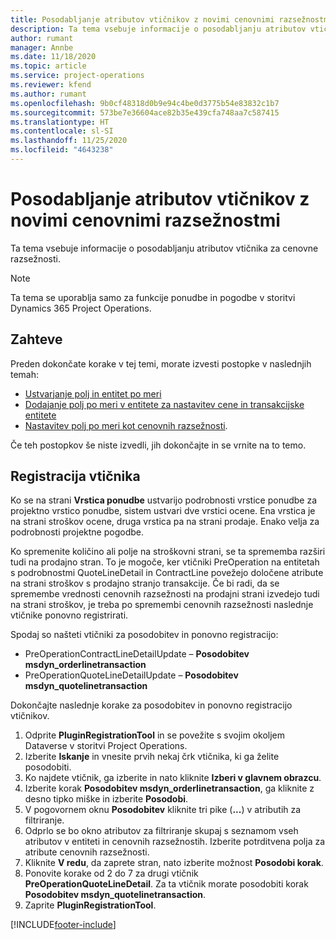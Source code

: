 ```yaml
---
title: Posodabljanje atributov vtičnikov z novimi cenovnimi razsežnostmi
description: Ta tema vsebuje informacije o posodabljanju atributov vtičnika za cenovne razsežnosti.
author: rumant
manager: Annbe
ms.date: 11/18/2020
ms.topic: article
ms.service: project-operations
ms.reviewer: kfend
ms.author: rumant
ms.openlocfilehash: 9b0cf48318d0b9e94c4be0d3775b54e83832c1b7
ms.sourcegitcommit: 573be7e36604ace82b35e439cfa748aa7c587415
ms.translationtype: HT
ms.contentlocale: sl-SI
ms.lasthandoff: 11/25/2020
ms.locfileid: "4643238"
---
```

# <a name="update-plug-in-attributes-with-new-pricing-dimensions"></a>Posodabljanje atributov vtičnikov z novimi cenovnimi razsežnostmi

Ta tema vsebuje informacije o posodabljanju atributov vtičnika za cenovne razsežnosti.

> [!NOTE]
> Ta tema se uporablja samo za funkcije ponudbe in pogodbe v storitvi Dynamics 365 Project Operations.

## <a name="prerequisites"></a>Zahteve
Preden dokončate korake v tej temi, morate izvesti postopke v naslednjih temah:

  - [Ustvarjanje polj in entitet po meri](create-custom-fields-entities-pricing-dimensions.md) 
  - [Dodajanje polj po meri v entitete za nastavitev cene in transakcijske entitete ](add-custom-fields-price-setup-transactional-entities.md)
  - [Nastavitev polj po meri kot cenovnih razsežnosti](set-up-custom-fields-pricing-dimensions.md). 
  
Če teh postopkov še niste izvedli, jih dokončajte in se vrnite na to temo.

## <a name="register-a-plug-in"></a>Registracija vtičnika
Ko se na strani **Vrstica ponudbe** ustvarijo podrobnosti vrstice ponudbe za projektno vrstico ponudbe, sistem ustvari dve vrstici ocene. Ena vrstica je na strani stroškov ocene, druga vrstica pa na strani prodaje. Enako velja za podrobnosti projektne pogodbe.

Ko spremenite količino ali polje na stroškovni strani, se ta sprememba razširi tudi na prodajno stran. To je mogoče, ker vtičniki PreOperation na entitetah s podrobnostmi QuoteLineDetail in ContractLine povežejo določene atribute na strani stroškov s prodajno stranjo transakcije. Če bi radi, da se spremembe vrednosti cenovnih razsežnosti na prodajni strani izvedejo tudi na strani stroškov, je treba po spremembi cenovnih razsežnosti naslednje vtičnike ponovno registrirati.

Spodaj so našteti vtičniki za posodobitev in ponovno registracijo:

- PreOperationContractLineDetailUpdate – **Posodobitev msdyn_orderlinetransaction**
- PreOperationQuoteLineDetailUpdate – **Posodobitev msdyn_quotelinetransaction**

Dokončajte naslednje korake za posodobitev in ponovno registracijo vtičnikov.

1. Odprite **PluginRegistrationTool** in se povežite s svojim okoljem Dataverse v storitvi Project Operations.
2. Izberite **Iskanje** in vnesite prvih nekaj črk vtičnika, ki ga želite posodobiti.
3. Ko najdete vtičnik, ga izberite in nato kliknite **Izberi v glavnem obrazcu**.
4. Izberite korak **Posodobitev msdyn_orderlinetransaction**, ga kliknite z desno tipko miške in izberite **Posodobi**.
5. V pogovornem oknu **Posodobitev** kliknite tri pike (**...**) v atributih za filtriranje.
6. Odprlo se bo okno atributov za filtriranje skupaj s seznamom vseh atributov v entiteti in cenovnih razsežnostih. Izberite potrditvena polja za atribute cenovnih razsežnosti.
7. Kliknite **V redu**, da zaprete stran, nato izberite možnost **Posodobi korak**.
8. Ponovite korake od 2 do 7 za drugi vtičnik **PreOperationQuoteLineDetail**. Za ta vtičnik morate posodobiti korak **Posodobitev msdyn_quotelinetransaction**.
9. Zaprite **PluginRegistrationTool**.


[!INCLUDE[footer-include](../includes/footer-banner.md)]